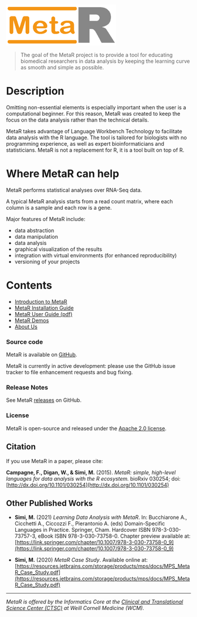 ![MetaR logo](MetaR/images/MetaR-logo-4-SMALL-300x111.png)

> The goal of the MetaR project is to provide a tool for educating
> biomedical researchers in data analysis by keeping the learning curve as smooth and simple as possible.

# Description
Omitting non-essential elements is especially important when the user is a computational beginner. 
For this reason, MetaR was created to keep the focus on the data analysis rather than the technical 
details.

MetaR takes advantage of Language Workbench Technology to facilitate data analysis with the R language. 
The tool is tailored for biologists with no programming experience, as well as expert bioinformaticians and statisticians. 
MetaR is not a replacement for R, it is a tool built on top of R.

# Where MetaR can help
MetaR performs statistical analyses over RNA-Seq data.
 
A typical MetaR analysis starts from a read count matrix, where each column is a sample and each row is a gene.

Major features of MetaR include:
 * data abstraction
 * data manipulation
 * data analysis 
 * graphical visualization of the results
 * integration with virtual environments (for enhanced reproducibility)
 * versioning of your projects

# Contents 
* [Introduction to MetaR](MetaR/Introduction.md)
* [MetaR Installation Guide](MetaR/Software.md)
* [MetaR User Guide (pdf)](MetaR/booklet/MetaR_booklet.pdf)
* [MetaR Demos](https://github.com/MetaR-Languages/MetaR-demos)
* [About Us](MetaR/AboutUs.md)

### Source code
MetaR is available on [GitHub](https://github.com/MetaR-Languages/MetaR).

MetaR is currently in active development: please use the GitHub issue tracker to file enhancement requests and bug fixing.

### Release Notes
See MetaR [releases](https://github.com/MetaR-Languages/MetaR/releases) on GitHub.

### License
MetaR is open-source and released under the [Apache 2.0 license](http://www.apache.org/licenses/LICENSE-2.0).

## Citation
If you use MetaR in a paper, please cite:

**Campagne, F., Digan, W., & Simi, M.** (2015). _MetaR: simple, high-level languages for data analysis with the R ecosystem._
 bioRxiv 030254; doi: [http://dx.doi.org/10.1101/030254](http://dx.doi.org/10.1101/030254)


## Other Published Works
* **Simi, M.** (2021) _Learning Data Analysis with MetaR_. In: Bucchiarone A., Cicchetti A., Ciccozzi F., Pierantonio A. (eds) 
  Domain-Specific Languages in Practice. Springer, Cham. Hardcover ISBN 978-3-030-73757-3, eBook ISBN 978-3-030-73758-0. 
  Chapter preview available at: [https://link.springer.com/chapter/10.1007/978-3-030-73758-0_9](https://link.springer.com/chapter/10.1007/978-3-030-73758-0_9)

* **Simi, M.** (2020) _MetaR Case Study_. Available online at:
  [https://resources.jetbrains.com/storage/products/mps/docs/MPS_MetaR_Case_Study.pdf](https://resources.jetbrains.com/storage/products/mps/docs/MPS_MetaR_Case_Study.pdf)  

___

_MetaR is offered by the Informatics Core at the [Clinical and Translational Science Center (CTSC)](https://ctscweb.weill.cornell.edu/about-us/ctsc-programs/informatics) at Weill Cornell Medicine (WCM)._